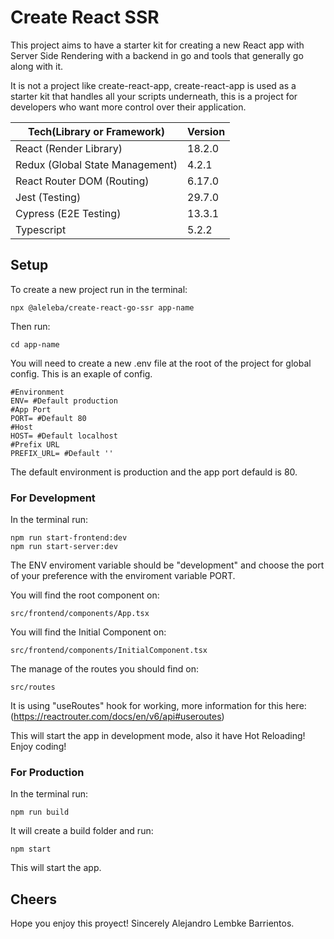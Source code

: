 # Create React SSR

This project aims to have a starter kit for creating a new React app with Server Side Rendering with a backend in go and tools that generally go along with it.

It is not a project like create-react-app, create-react-app is used as a starter kit that handles all your scripts underneath, this is a project for developers who want more control over their application.

Tech(Library or Framework) | Version |
--- | --- |
React (Render Library) | 18.2.0
Redux (Global State Management) | 4.2.1
React Router DOM (Routing) | 6.17.0
Jest (Testing) | 29.7.0
Cypress (E2E Testing) | 13.3.1
Typescript | 5.2.2

## Setup
To create a new project run in the terminal:
```
npx @aleleba/create-react-go-ssr app-name
```
Then run:
```
cd app-name
```
You will need to create a new .env file at the root of the project for global config.
This is an exaple of config.
```
#Environment
ENV= #Default production
#App Port
PORT= #Default 80
#Host
HOST= #Default localhost
#Prefix URL
PREFIX_URL= #Default ''
```
The default environment is production and the app port defauld is 80.

### For Development
In the terminal run:
```
npm run start-frontend:dev
npm run start-server:dev
```
The ENV enviroment variable should be "development" and choose the port of your preference with the enviroment variable PORT.

You will find the root component on:
```
src/frontend/components/App.tsx
```
You will find the Initial Component on:
```
src/frontend/components/InitialComponent.tsx
```

The manage of the routes you should find on:
```
src/routes
```
It is using "useRoutes" hook for working, more information for this here: (https://reactrouter.com/docs/en/v6/api#useroutes)

This will start the app in development mode, also it have Hot Reloading!
Enjoy coding!

### For Production
In the terminal run:
```
npm run build
```
It will create a build folder and run:
```
npm start
```
This will start the app.

## Cheers
Hope you enjoy this proyect! Sincerely Alejandro Lembke Barrientos.
